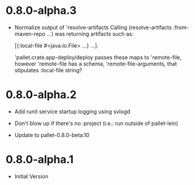 # 0.8.0-alpha.3

- Normalize output of 'resolve-artifacts
  Calling (resolve-artifacts :from-maven-repo ...) was returning artifacts
  such as:

  [{:local-file #<java.io.File> ...} ...].

  'pallet.crate.app-deploy/deploy passes these maps to 'remote-file, however
  'remote-file has a schema, 'remote-file-arguments, that stipulates
  :local-file string?

# 0.8.0-alpha.2

- Add runit service startup logging using svlogd

- Don't blow up if there's no :project (i.e.: run outside of pallet-lein)

- Update to pallet-0.8.0-beta.10

# 0.8.0-alpha.1

- Initial Version
